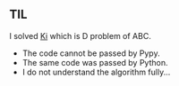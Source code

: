 ## TIL

I solved [Ki](https://atcoder.jp/contests/abc138/tasks/abc138_d) which is D problem of ABC.

- The code cannot be passed by Pypy.
- The same code was passed by Python.
- I do not understand the algorithm fully...
